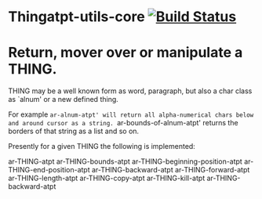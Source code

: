 Thingatpt-utils-core [![Build Status](https://travis-ci.org/andreas-roehler/thingatpt-utils-core.svg?branch=master)](https://travis-ci.org/andreas-roehler/thingatpt-utils-core)
===

# Return, mover over or manipulate a THING. 

THING may be a well known
form as word, paragraph, but also a char class as
`alnum' or a new defined thing.

For example `ar-alnum-atpt' will return all
alpha-numerical chars below and around cursor as a
string. `ar-bounds-of-alnum-atpt' returns the
borders of that string as a list and so on.

Presently for a given THING the following is
implemented:

ar-THING-atpt
ar-THING-bounds-atpt
ar-THING-beginning-position-atpt
ar-THING-end-position-atpt
ar-THING-backward-atpt
ar-THING-forward-atpt
ar-THING-length-atpt
ar-THING-copy-atpt
ar-THING-kill-atpt
ar-THING-backward-atpt